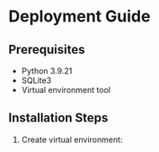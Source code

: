 
# Deployment Guide

## Prerequisites
- Python 3.9.21
- SQLite3
- Virtual environment tool

## Installation Steps

1. Create virtual environment:

